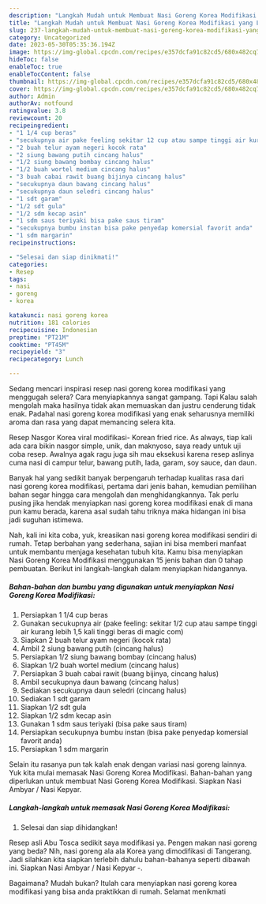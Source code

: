 ```yaml
---
description: "Langkah Mudah untuk Membuat Nasi Goreng Korea Modifikasi yang Lezat"
title: "Langkah Mudah untuk Membuat Nasi Goreng Korea Modifikasi yang Lezat"
slug: 237-langkah-mudah-untuk-membuat-nasi-goreng-korea-modifikasi-yang-lezat
category: Uncategorized
date: 2023-05-30T05:35:36.194Z
image: https://img-global.cpcdn.com/recipes/e357dcfa91c82cd5/680x482cq70/nasi-goreng-korea-modifikasi-foto-resep-utama.jpg
hideToc: false
enableToc: true
enableTocContent: false
thumbnail: https://img-global.cpcdn.com/recipes/e357dcfa91c82cd5/680x482cq70/nasi-goreng-korea-modifikasi-foto-resep-utama.jpg
cover: https://img-global.cpcdn.com/recipes/e357dcfa91c82cd5/680x482cq70/nasi-goreng-korea-modifikasi-foto-resep-utama.jpg
author: Admin
authorAv: notfound
ratingvalue: 3.8
reviewcount: 20
recipeingredient:
- "1 1/4 cup beras"
- "secukupnya air pake feeling sekitar 12 cup atau sampe tinggi air kurang lebih 15 kali tinggi beras di magic com"
- "2 buah telur ayam negeri kocok rata"
- "2 siung bawang putih cincang halus"
- "1/2 siung bawang bombay cincang halus"
- "1/2 buah wortel medium cincang halus"
- "3 buah cabai rawit buang bijinya cincang halus"
- "secukupnya daun bawang cincang halus"
- "secukupnya daun seledri cincang halus"
- "1 sdt garam"
- "1/2 sdt gula"
- "1/2 sdm kecap asin"
- "1 sdm saus teriyaki bisa pake saus tiram"
- "secukupnya bumbu instan bisa pake penyedap komersial favorit anda"
- "1 sdm margarin"
recipeinstructions:

- "Selesai dan siap dinikmati!"
categories:
- Resep
tags:
- nasi
- goreng
- korea

katakunci: nasi goreng korea 
nutrition: 181 calories
recipecuisine: Indonesian
preptime: "PT21M"
cooktime: "PT45M"
recipeyield: "3"
recipecategory: Lunch

---
```



Sedang mencari inspirasi resep nasi goreng korea modifikasi yang menggugah selera? Cara menyiapkannya sangat gampang. Tapi Kalau salah mengolah maka hasilnya tidak akan memuaskan dan justru cenderung tidak enak. Padahal nasi goreng korea modifikasi yang enak seharusnya memiliki aroma dan rasa yang dapat memancing selera kita.


Resep Nasgor Korea viral modifikasi- Korean fried rice. As always, tiap kali ada cara bikin nasgor simple, unik, dan maknyoso, saya ready untuk uji coba resep. Awalnya agak ragu juga sih mau eksekusi karena resep aslinya cuma nasi di campur telur, bawang putih, lada, garam, soy sauce, dan daun.

Banyak hal yang sedikit banyak berpengaruh terhadap kualitas rasa dari nasi goreng korea modifikasi, pertama dari jenis bahan, kemudian pemilihan bahan segar hingga cara mengolah dan menghidangkannya. Tak perlu pusing jika hendak menyiapkan nasi goreng korea modifikasi enak di mana pun kamu berada, karena asal sudah tahu triknya maka hidangan ini bisa jadi suguhan istimewa.


Nah, kali ini kita coba, yuk, kreasikan nasi goreng korea modifikasi sendiri di rumah. Tetap berbahan yang sederhana, sajian ini bisa memberi manfaat untuk membantu menjaga kesehatan tubuh kita. Kamu bisa menyiapkan Nasi Goreng Korea Modifikasi menggunakan 15 jenis bahan dan 0 tahap pembuatan. Berikut ini langkah-langkah dalam menyiapkan hidangannya.

<!--inarticleads1-->

##### Bahan-bahan dan bumbu yang digunakan untuk menyiapkan Nasi Goreng Korea Modifikasi:

1. Persiapkan 1 1/4 cup beras
1. Gunakan secukupnya air (pake feeling: sekitar 1/2 cup atau sampe tinggi air kurang lebih 1,5 kali tinggi beras di magic com)
1. Siapkan 2 buah telur ayam negeri (kocok rata)
1. Ambil 2 siung bawang putih (cincang halus)
1. Persiapkan 1/2 siung bawang bombay (cincang halus)
1. Siapkan 1/2 buah wortel medium (cincang halus)
1. Persiapkan 3 buah cabai rawit (buang bijinya, cincang halus)
1. Ambil secukupnya daun bawang (cincang halus)
1. Sediakan secukupnya daun seledri (cincang halus)
1. Sediakan 1 sdt garam
1. Siapkan 1/2 sdt gula
1. Siapkan 1/2 sdm kecap asin
1. Gunakan 1 sdm saus teriyaki (bisa pake saus tiram)
1. Persiapkan secukupnya bumbu instan (bisa pake penyedap komersial favorit anda)
1. Persiapkan 1 sdm margarin


Selain itu rasanya pun tak kalah enak dengan variasi nasi goreng lainnya. Yuk kita mulai memasak Nasi Goreng Korea Modifikasi. Bahan-bahan yang diperlukan untuk membuat Nasi Goreng Korea Modifikasi. Siapkan Nasi Ambyar / Nasi Kepyar. 

<!--inarticleads2-->

##### Langkah-langkah untuk memasak Nasi Goreng Korea Modifikasi:


1. Selesai dan siap dihidangkan!

Resep asli Abu Tosca sedikit saya modifikasi ya. Pengen makan nasi goreng yang beda? Nih, nasi goreng ala ala Korea yang dimodifikasi di Tangerang. Jadi silahkan kita siapkan terlebih dahulu bahan-bahanya seperti dibawah ini. Siapkan Nasi Ambyar / Nasi Kepyar -. 

Bagaimana? Mudah bukan? Itulah cara menyiapkan nasi goreng korea modifikasi yang bisa anda praktikkan di rumah. Selamat menikmati
